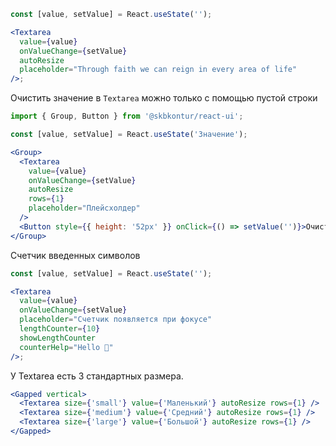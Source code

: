 ```jsx harmony
const [value, setValue] = React.useState('');

<Textarea
  value={value}
  onValueChange={setValue}
  autoResize
  placeholder="Through faith we can reign in every area of life"
/>;
```

Очистить значение в `Textarea` можно только с помощью пустой строки

```jsx harmony
import { Group, Button } from '@skbkontur/react-ui';

const [value, setValue] = React.useState('Значение');

<Group>
  <Textarea
    value={value}
    onValueChange={setValue}
    autoResize
    rows={1}
    placeholder="Плейсхолдер"
  />
  <Button style={{ height: '52px' }} onClick={() => setValue('')}>Очистить значение</Button>
</Group>
```

Счетчик введенных символов

```jsx harmony
const [value, setValue] = React.useState('');

<Textarea
  value={value}
  onValueChange={setValue}
  placeholder="Счетчик появляется при фокусе"
  lengthCounter={10}
  showLengthCounter
  counterHelp="Hello 👋"
/>;
```

У Textarea есть 3 стандартных размера.

```jsx harmony
<Gapped vertical>
  <Textarea size={'small'} value={'Маленький'} autoResize rows={1} />
  <Textarea size={'medium'} value={'Средний'} autoResize rows={1} />
  <Textarea size={'large'} value={'Большой'} autoResize rows={1} />
</Gapped>
```
